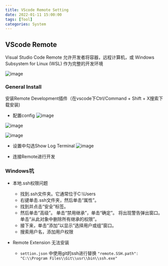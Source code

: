 ```yaml
---
title: VScode Remote Setting
date: 2022-01-11 15:00:00
tags: [Tool]
categories: System
---
```


## VScode Remote

Visual Studio Code Remote 允许开发者将容器，远程计算机，或 Windows Subsystem for Linux (WSL) 作为完整的开发环境

![image](https://cdn.jsdelivr.net/gh/Trouble404/Image/20220111205110.png)

<!-- more -->

### General Install

安装Remote Development插件（在vscode下Ctrl/Command + Shift + X搜索下载安装)

* 配置config
![image](https://cdn.jsdelivr.net/gh/Trouble404/Image/20220111210051.PNG)

![image](https://cdn.jsdelivr.net/gh/Trouble404/Image/20220111210220.PNG)

![image](https://cdn.jsdelivr.net/gh/Trouble404/Image/20220111210333.PNG)

* 设置中勾选Show Log Terminal
![image](https://cdn.jsdelivr.net/gh/Trouble404/Image/20220111210427.PNG)

* 连接Remote进行开发

### Windows坑

- 本地.ssh权限问题
  - 找到.ssh文件夹。它通常位于C:\Users
  - 右键单击.ssh文件夹，然后单击“属性”。
  - 找到并点击“安全”标签。
  - 然后单击“高级”。 单击“禁用继承”，单击“确定”。 将出现警告弹出窗口。单击“从此对象中删除所有继承的权限”。
  - 接下来，单击“添加”以显示“选择用户或组”窗口。
  - 搜索用户名，添加用户权限

- Remote Extension 无法安装
  - ```settion.json``` 中使用git的ssh进行替换 ```"remote.SSH.path": "C:\\Program Files\\Git\\usr\\bin\\ssh.exe"```